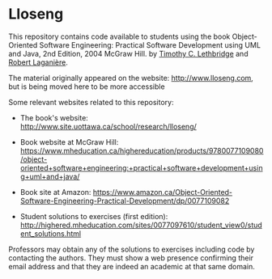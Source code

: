 # Lloseng
This repository contains code available to students using the book Object-Oriented Software Engineering: Practical Software Development using UML and Java, 2nd Edition, 2004 McGraw Hill.  by [Timothy C. Lethbridge](http://www.eecs.uottawa.ca/~tcl) and [Robert Laganière](http://www.eecs.uottawa.ca/~laganier). 

The material originally appeared on the website: http://www.lloseng.com, but is being moved here to be more accessible

Some relevant websites related to this repository:

* The book's website: http://www.site.uottawa.ca/school/research/lloseng/ 

* Book website at McGraw Hill: https://www.mheducation.ca/highereducation/products/9780077109080/object-oriented+software+engineering:+practical+software+development+using+uml+and+java/

* Book site at Amazon: https://www.amazon.ca/Object-Oriented-Software-Engineering-Practical-Development/dp/0077109082

* Student solutions to exercises (first edition): http://highered.mheducation.com/sites/0077097610/student_view0/student_solutions.html

Professors may obtain any of the solutions to exercises including code by contacting the authors. They must show a web presence confirming their email address and that they are indeed an academic at that same domain.
